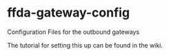 ffda-gateway-config
===================

Configuration Files for the outbound gateways

The tutorial for setting this up can be found in the wiki.
